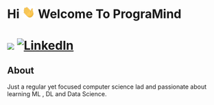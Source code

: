 # Hi <img src="https://raw.githubusercontent.com/ABSphreak/ABSphreak/master/gifs/Hi.gif" width="30px"> Welcome To PrograMind
# [<img height="30" src = "https://img.shields.io/badge/Youtube-%23E4405F.svg?&style=for-the-badge&logo=Youtube&logoColor=white">](https://www.youtube.com/c/PrograMind) [![LinkedIn](https://img.shields.io/badge/LinkedIn-0077B5?&style=for-the-badge&logo=linkedin&logoColor=white)](https://www.linkedin.com/in/basit-yousuf)

## About
  Just a regular yet focused computer science lad and passionate about learning ML , DL and Data Science.

<!---programindz/programindz is a ✨ special ✨ repository because its `README.md` (this file) appears on your GitHub profile.
You can click the Preview link to take a look at your changes.
--->
